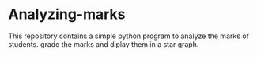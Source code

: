 # Analyzing-marks
This repository contains a simple python program to analyze the marks of students.
grade the marks and diplay them in a star graph.
